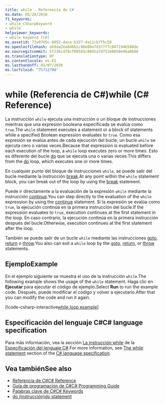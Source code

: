 ```yaml
---
title: while - Referencia de C#
ms.date: 05/28/2018
f1_keywords:
- while_CSharpKeyword
- while
helpviewer_keywords:
- while keyword [C#]
ms.assetid: 72a0765c-6852-4aca-b327-4a11cb7f5c59
ms.openlocfilehash: eb9aa2ea8d6b1c96e0be7d377f7c047194b598de
ms.sourcegitcommit: 5f236cd78cf09593c8945a7d753e0850e96a0b80
ms.translationtype: HT
ms.contentlocale: es-ES
ms.lasthandoff: 01/07/2020
ms.locfileid: "75712798"
---
```

# <a name="while-c-reference"></a><span data-ttu-id="95cca-102">while (Referencia de C#)</span><span class="sxs-lookup"><span data-stu-id="95cca-102">while (C# Reference)</span></span>

<span data-ttu-id="95cca-103">La instrucción `while` ejecuta una instrucción o un bloque de instrucciones mientras que una expresión booleana especificada se evalúa como `true`.</span><span class="sxs-lookup"><span data-stu-id="95cca-103">The `while` statement executes a statement or a block of statements while a specified Boolean expression evaluates to `true`.</span></span> <span data-ttu-id="95cca-104">Como esa expresión se evalúa antes de cada ejecución del bucle, un bucle `while` se ejecuta cero o varias veces.</span><span class="sxs-lookup"><span data-stu-id="95cca-104">Because that expression is evaluated before each execution of the loop, a `while` loop executes zero or more times.</span></span> <span data-ttu-id="95cca-105">Esto es diferente del bucle [do](do.md) que se ejecuta una o varias veces.</span><span class="sxs-lookup"><span data-stu-id="95cca-105">This differs from the [do](do.md) loop, which executes one or more times.</span></span>

<span data-ttu-id="95cca-106">En cualquier punto del bloque de instrucciones `while`, se puede salir del bucle mediante la instrucción [break](break.md).</span><span class="sxs-lookup"><span data-stu-id="95cca-106">At any point within the `while` statement block, you can break out of the loop by using the [break](break.md) statement.</span></span>

<span data-ttu-id="95cca-107">Puede ir directamente a la evaluación de la expresión `while` mediante la instrucción [continue](continue.md).</span><span class="sxs-lookup"><span data-stu-id="95cca-107">You can step directly to the evaluation of the `while` expression by using the [continue](continue.md) statement.</span></span> <span data-ttu-id="95cca-108">Si la expresión se evalúa como `true`, la ejecución continúa en la primera instrucción del bucle.</span><span class="sxs-lookup"><span data-stu-id="95cca-108">If the expression evaluates to `true`, execution continues at the first statement in the loop.</span></span> <span data-ttu-id="95cca-109">En caso contrario, la ejecución continúa en la primera instrucción después del bucle.</span><span class="sxs-lookup"><span data-stu-id="95cca-109">Otherwise, execution continues at the first statement after the loop.</span></span>

<span data-ttu-id="95cca-110">También se puede salir de un bucle `while` mediante las instrucciones [goto](goto.md), [return](return.md) o [throw](throw.md).</span><span class="sxs-lookup"><span data-stu-id="95cca-110">You also can exit a `while` loop by the [goto](goto.md), [return](return.md), or [throw](throw.md) statements.</span></span>

## <a name="example"></a><span data-ttu-id="95cca-111">Ejemplo</span><span class="sxs-lookup"><span data-stu-id="95cca-111">Example</span></span>

<span data-ttu-id="95cca-112">En el ejemplo siguiente se muestra el uso de la instrucción `while`.</span><span class="sxs-lookup"><span data-stu-id="95cca-112">The following example shows the usage of the `while` statement.</span></span> <span data-ttu-id="95cca-113">Haga clic en **Ejecutar** para ejecutar el código de ejemplo.</span><span class="sxs-lookup"><span data-stu-id="95cca-113">Select **Run** to run the example code.</span></span> <span data-ttu-id="95cca-114">Después, puede modificar el código y volver a ejecutarlo.</span><span class="sxs-lookup"><span data-stu-id="95cca-114">After that you can modify the code and run it again.</span></span>

[!code-csharp-interactive[while loop example](~/samples/snippets/csharp/keywords/IterationKeywordsExamples.cs#3)]

## <a name="c-language-specification"></a><span data-ttu-id="95cca-115">Especificación del lenguaje C#</span><span class="sxs-lookup"><span data-stu-id="95cca-115">C# language specification</span></span>

<span data-ttu-id="95cca-116">Para más información, vea la sección [La instrucción while](~/_csharplang/spec/statements.md#the-while-statement) de la [Especificación del lenguaje C#](/dotnet/csharp/language-reference/language-specification/introduction).</span><span class="sxs-lookup"><span data-stu-id="95cca-116">For more information, see [The while statement](~/_csharplang/spec/statements.md#the-while-statement) section of the [C# language specification](/dotnet/csharp/language-reference/language-specification/introduction).</span></span>

## <a name="see-also"></a><span data-ttu-id="95cca-117">Vea también</span><span class="sxs-lookup"><span data-stu-id="95cca-117">See also</span></span>

- [<span data-ttu-id="95cca-118">Referencia de C#</span><span class="sxs-lookup"><span data-stu-id="95cca-118">C# Reference</span></span>](../index.md)
- [<span data-ttu-id="95cca-119">Guía de programación de C#</span><span class="sxs-lookup"><span data-stu-id="95cca-119">C# Programming Guide</span></span>](../../programming-guide/index.md)
- [<span data-ttu-id="95cca-120">Palabras clave de C#</span><span class="sxs-lookup"><span data-stu-id="95cca-120">C# Keywords</span></span>](index.md)
- [<span data-ttu-id="95cca-121">do (instrucción)</span><span class="sxs-lookup"><span data-stu-id="95cca-121">do statement</span></span>](do.md)

